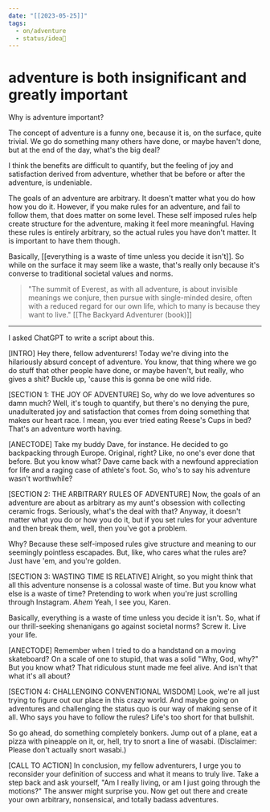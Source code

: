 ```yaml
---
date: "[[2023-05-25]]"
tags:
  - on/adventure
  - status/idea🌱
---
```

# adventure is both insignificant and greatly important


Why is adventure important?

The concept of adventure is a funny one, because it is, on the surface, quite trivial. We go do something many others have done, or maybe haven't done, but at the end of the day, what's the big deal?

I think the benefits are difficult to quantify, but the feeling of joy and satisfaction derived from adventure, whether that be before or after the adventure, is undeniable. 

The goals of an adventure are arbitrary. It doesn't matter what you do how how you do it. However, if you make rules for an adventure, and fail to follow them, that does matter on some level. These self imposed rules help create structure for the adventure, making it feel more meaningful. Having these rules is entirely arbitrary, so the actual rules you have don't matter. It is important to have them though.

Basically, [[everything is a waste of time unless you decide it isn't]]. So while on the surface it may seem like a waste, that's really only because it's converse to traditional societal values and norms. 


> "The summit of Everest, as with all adventure, is about invisible meanings we conjure, then pursue with single-minded desire, often with a reduced regard for our own life, which to many is because they want to live." [[The Backyard Adventurer (book)]]






---
I asked ChatGPT to write a script about this.

[INTRO] Hey there, fellow adventurers! Today we're diving into the hilariously absurd concept of adventure. You know, that thing where we go do stuff that other people have done, or maybe haven't, but really, who gives a shit? Buckle up, 'cause this is gonna be one wild ride.

[SECTION 1: THE JOY OF ADVENTURE] So, why do we love adventures so damn much? Well, it's tough to quantify, but there's no denying the pure, unadulterated joy and satisfaction that comes from doing something that makes our heart race. I mean, you ever tried eating Reese's Cups in bed? That's an adventure worth having.

[ANECTODE] Take my buddy Dave, for instance. He decided to go backpacking through Europe. Original, right? Like, no one's ever done that before. But you know what? Dave came back with a newfound appreciation for life and a raging case of athlete's foot. So, who's to say his adventure wasn't worthwhile?

[SECTION 2: THE ARBITRARY RULES OF ADVENTURE] Now, the goals of an adventure are about as arbitrary as my aunt's obsession with collecting ceramic frogs. Seriously, what's the deal with that? Anyway, it doesn't matter what you do or how you do it, but if you set rules for your adventure and then break them, well, then you've got a problem.

Why? Because these self-imposed rules give structure and meaning to our seemingly pointless escapades. But, like, who cares what the rules are? Just have 'em, and you're golden.

[SECTION 3: WASTING TIME IS RELATIVE] Alright, so you might think that all this adventure nonsense is a colossal waste of time. But you know what else is a waste of time? Pretending to work when you're just scrolling through Instagram. _Ahem_ Yeah, I see you, Karen.

Basically, everything is a waste of time unless you decide it isn't. So, what if our thrill-seeking shenanigans go against societal norms? Screw it. Live your life.

[ANECTODE] Remember when I tried to do a handstand on a moving skateboard? On a scale of one to stupid, that was a solid "Why, God, why?" But you know what? That ridiculous stunt made me feel alive. And isn't that what it's all about?

[SECTION 4: CHALLENGING CONVENTIONAL WISDOM] Look, we're all just trying to figure out our place in this crazy world. And maybe going on adventures and challenging the status quo is our way of making sense of it all. Who says you have to follow the rules? Life's too short for that bullshit.

So go ahead, do something completely bonkers. Jump out of a plane, eat a pizza with pineapple on it, or, hell, try to snort a line of wasabi. (Disclaimer: Please don't actually snort wasabi.)

[CALL TO ACTION] In conclusion, my fellow adventurers, I urge you to reconsider your definition of success and what it means to truly live. Take a step back and ask yourself, "Am I really living, or am I just going through the motions?" The answer might surprise you. Now get out there and create your own arbitrary, nonsensical, and totally badass adventures.